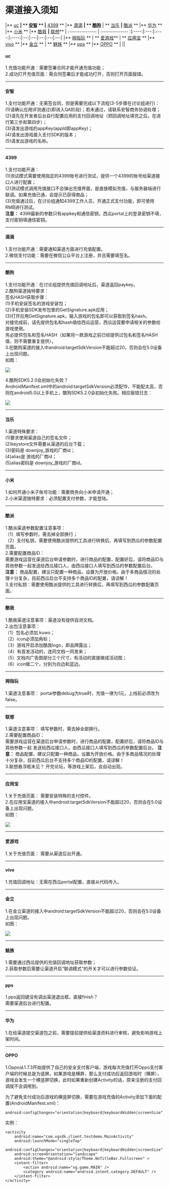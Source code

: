 # 渠道接入须知


|** <a href="#1">uc</a> **| ** <a href="#2">安智</a> **     |** <a href="#3">4399</a> ** |** <a href="#4">滴滴</a>  **| ** <a href="#5">酷狗</a>** | ** <a href="#6">当乐</a> **|**  <a href="#7">酷派</a>  **   |**  <a href="#8">华为</a>  **    |** <a href="#9">小米</a> ** |** <a href="#10" >酷我</a> **|** <a href="#11">联想</a>**
| :-------------: | :------------- :|:----:|:---:|:----:|:----:|:--:|:--:|:--:|:--:|:--:|
 |** <a href="#12">拇指玩</a> ** | ** <a href="#13">爱游戏</a>** | ** <a href="#14">应用宝</a> ** |** <a href="#15">vivo</a> ** |** <a href="#16">金立</a> ** | ** <a href="#17">魅族</a> ** |** <a href="#18">pps</a> ** |** <a href="#19">OPPO</a> ** |<a href="#20"></a> |<a href="#21"></a>|<a href="#21"></a>



#### <p id="1"> uc</p>


1.充值功能开通：需要签署合同才能开通充值功能；  
2.成功打开充值页面：需合同签署后才能成功打开，否则打开页面报错。  

---

#### <p id="2">安智</p>


1.支付功能开通：无需签合同，但是需要完成以下流程(3-5步骤在讨论组进行)：  
(1)请确认应用评测通过(即进入QA阶段)；若未通过，请联系安智商务协调处理；  
(2)请先在开发者后台自行配置应用的支付回调地址（把回调地址填完之后，在进行第三步和第四步）；  
(3)请发出游戏的appKey(appId即appKey)；  
(4)请发出游戏接入支付SDK的版本；  
(5)请发出游戏的名称。


---


#### <p id="3">4399</p>

1.支付功能开通：  
(1)测试模式需要使用指定的4399账号进行测试，提供一个4399的账号给渠道接口人进行配置；  
(2)测试模式调用充值接口不会弹出充值界面，是直接模拟充值，与服务器端进行联调。如果充值已通，会提示已获得商品；  
(3)充值通过后，在讨论组通知4399工作人员，开通正式支付功能，即可使用RMB进行测试。  
**注意：** 4399最新的参数只有appkey和通信密钥，西瓜portal上的登录密钥不填，支付密钥填通信密钥。


---


#### <p id="4">滴滴</p>
1.支付功能开通：需要通知渠道方面进行充值配置。  
2.微信支付功能：需要在微信公众平台上注册，并且需要填签名。



---

#### <p id="5">酷狗</p>
1.支付功能开通：在讨论组提供充值回调地址后，渠道返回paykey。  
2.酷狗渠道独特要求：  
签名HASH获取步骤：  
(1)手机安装签名的游戏安装包；  
(2)手机安装SDK发布包里的GetSignature.apk应用；  
(3)打开应用GetSignature.apk，输入游戏的包名即可以获取到签名hash。  
对接完成前，请先提供包名和hash值给西瓜运营，西瓜运营要申请相关的参数给游戏使用。  
务必提供包名和签名HASH（如果同一款游戏之前已经提供过包名和签名HASH值，则不需要重复提供）。  
3.在酷狗渠道的接入中android:targetSdkVersion不能超过20，否则会在5.0设备上出现问题。  
如图：  

  <img src="img/jinlierror.jpg"/>  



4.酷狗SDK5.2.0会初始化失败？  
AndroidManifest.xml中的android:targetSdkVersion必须配19，不能配太高，否则在android5.0以上手机上，酷狗SDK5.2.0会初始化失败。相应报错日志：

<img src="./img/kugouerror1.jpg">



---


#### <p id="6">当乐</p>

1.渠道特殊要求：  
(1)要求使用渠道自己的签名文件；  
(2)keystore文件需要从渠道的后台下载；  
(3)密码是 downjoy_游戏的厂商id；  
(4)alias是 游戏的厂商id；  
(5)alias密码是 downjoy_游戏的厂商id。


---


#### <p id="9">小米</p>
1.如何开通小米子账号功能：需要商务向小米申请开通；  
2.小米渠道独特要求：必须配置支付参数，才能登陆。


---


#### <p id="7">酷派</p>
1.酷派渠道参数配置注意事项：  
（1）填写参数时，需去掉全部换行；  
（2）支付私钥，需要使用酷派提供的工具进行转换后，再填写到西瓜的参数配置页面。  
2.需要配置商品ID：  
需要游戏运营在渠道后台申请参数时，进行商品的配置，配置好后，请将商品ID与其他参数一起发送给西瓜接口人，由西瓜接口人填写到西瓜的参数配置后台。  
**注意：**  商品配置，建议只配置一种商品，设置为开放价格。由于多商品情况的处理十分复杂，目前西瓜后台不支持多个商品ID的配置，请谅解！</br>
3.支付私钥：需要使用酷派提供的工具进行转换后，再填写到西瓜的参数配置页面。


---


#### <p id="10">酷我</p>
1.酷我渠道注意事项：渠道没有提供自测文档。  
2.出包注意事项：  
（1）包名必须加.kuwo；  
（2）icon必须加角标；  
（3）游戏开启添加酷我logo，即品牌露出；  
（4）有首发活动的，连同文档一同发来；  
（5）文档内广告图部分三个尺寸，有活动的直接做成活动图；  
（6）icon做二个，分别为白边和蓝边。


---


#### <p id="12">拇指玩</p>

1.渠道注意事项：
portal参数debug为true时，充值一律为1元，上线前必须改为false。


---


#### <p id="11">联想</p>

1.渠道注意事项：
填写参数时，需去掉全部换行。  
2.需要配置商品ID：  
需要游戏运营在渠道后台申请参数时，进行商品的配置，配置好后，请将商品ID与其他参数一起
发送给西瓜接口人，由西瓜接口人填写到西瓜的参数配置后台。
**注意：** 商品配置，建议只配置一种商品，设置为开放价格。由于多商品情况的处理十分复杂，目前西瓜后台不支持多个商品ID的配置，请谅解！</br>
3.联想悬浮框未见？
开完论坛，等游戏上架后，会自动出现。



---

#### <p id="14">应用宝</p>

1.关于充值页面：
需要安装特殊的支付控件。  
2.在应用宝渠道的接入中android:targetSdkVersion不能超过20，否则会在5.0设备上出现问题。  
如图：

 <img src="img/jinlierror.jpg"/>  



---



#### <p id="13">爱游戏</p>

1.关于充值页面：
需要从渠道后台开通。


---


#### <p id="15">vivo</p>

1.充值回调地址：无需在西瓜portal配置，直接从代码传入。


---


#### <p id="16">金立</p>

1.在金立渠道的接入中android:targetSdkVersion不能超过20，否则会在5.0设备上出现问题。</br>
如图：  


<img src="img/jinlierror.jpg"/>




---  


#### <p id="17">魅族</p>

1.需要通过西瓜提供的充值回调地址获取参数；  
2.获取参数后需要让渠道开启“联调模式”的开关才可以进行参数验证。


---


#### <p id="17">pps</p>

1.pps返回键没有调出渠道退出框，直接finish？  
需要渠道后台进行配置。

---


#### <p id="8">华为</p>

1.在给渠道提交渠道包之前，需要提前提供给渠道资料进行审核，避免影响游戏上架时间。

---


#### <p id="19">OPPO</p>

1.Oppo从1.7.3开始提供了自己的安全支付客户端，游戏每次充值打开Oppo支付客户端的时候总是为竖屏。如果游戏是横屏，那么支付成功后返回游戏时（横屏），游戏会发生一个横竖屏切换，此时如果重新创建Activity的话，原来注册的支付回调就不会调用到。  

为了避免支付成功后游戏的横竖屏切换，需要在游戏充值的Activity添加下面的配置(AndroidManifest.xml)：

```
android:configChanges="orientation|keyboard|keyboardHidden|screenSize"
```
实例：  
```
<activity
    android:name="com.xgsdk.client.testdemo.MainActivity"
    android:launchMode="singleTop"
    android:configChanges="orientation|keyboard|keyboardHidden|screenSize"
    android:screenOrientation="landscape"
    android:theme="@android:style/Theme.NoTitleBar.Fullscreen" >
    <intent-filter>
        <action android:name="xg.game.MAIN" />
        <category android:name="android.intent.category.DEFAULT" />
    </intent-filter>
</activity>
```
